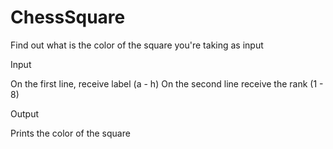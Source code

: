 # ChessSquare
 Find out what is the color of the square you're taking as input


Input

On the first line, receive label (a - h)
On the second line receive the rank (1 - 8)

Output

Prints the color of the square
